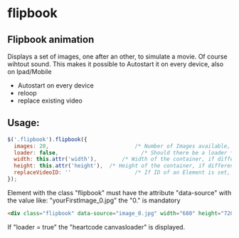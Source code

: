 flipbook
========

Flipbook animation
-----------------
Displays a set of images, one after an other, to simulate a movie. Of course wihtout sound. 
This makes it possible to Autostart it on every device, also on Ipad/Mobile

* Autostart on every device
* reloop
* replace existing video

Usage:
------
```javascript
$('.flipbook').flipbook({
  images: 20,  					        /* Number of Images available, they have to be continuously numbered, starting with 0 */
  loader: false,					      /* Should there be a loader */
  width: this.attr('width'),		/* Width of the container, if different than the .flipbook container */
  height: this.attr('height'),	/* Height of the container, if different than the .flipbook container */
  replaceVideoID: ''				    /* If ID of an Element is set, this Element will be hidden, when flipbook is loaded */
});
````

Element with the class "flipbook" must have the attribute "data-source" with the value like: "yourFirstImage_0.jpg" the "0." is mandatory
```html
<div class="flipbook" data-source="image_0.jpg" width="680" height="720"></div>
```

If "loader = true" the "heartcode canvasloader" is displayed.

